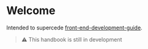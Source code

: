 # Welcome

Intended to supercede [front-end-development-guide](https://github.com/nationalarchives/front-end-development-guide).

> ⚠️ This handbook is still in development
